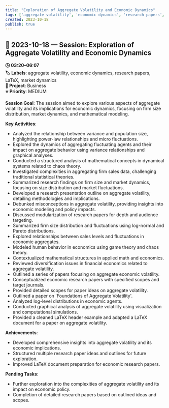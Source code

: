```yaml
---
title: "Exploration of Aggregate Volatility and Economic Dynamics"
tags: ['aggregate volatility', 'economic dynamics', 'research papers', 'LaTeX', 'market dynamics']
created: 2023-10-18
publish: true
---
```


## 📅 2023-10-18 — Session: Exploration of Aggregate Volatility and Economic Dynamics

**🕒 03:20–06:07**  
**🏷️ Labels**: aggregate volatility, economic dynamics, research papers, LaTeX, market dynamics  
**📂 Project**: Business  
**⭐ Priority**: MEDIUM  


**Session Goal**: The session aimed to explore various aspects of aggregate volatility and its implications for economic dynamics, focusing on firm size distribution, market dynamics, and mathematical modeling.

**Key Activities**:
- Analyzed the relationship between variance and population size, highlighting power-law relationships and micro fluctuations.
- Explored the dynamics of aggregating fluctuating agents and their impact on aggregate behavior using variance relationships and graphical analyses.
- Conducted a structured analysis of mathematical concepts in dynamical systems related to chaos theory.
- Investigated complexities in aggregating firm sales data, challenging traditional statistical theories.
- Summarized research findings on firm size and market dynamics, focusing on size distribution and market fluctuations.
- Developed a research presentation outline on aggregate volatility, detailing methodologies and implications.
- Debunked misconceptions in aggregate volatility, providing insights into economic modeling and policy impacts.
- Discussed modularization of research papers for depth and audience targeting.
- Summarized firm size distribution and fluctuations using log-normal and Pareto distributions.
- Explored relationships between sales levels and fluctuations in economic aggregates.
- Modeled human behavior in economics using game theory and chaos theory.
- Contextualized mathematical structures in applied math and economics.
- Reviewed diversification issues in financial economics related to aggregate volatility.
- Outlined a series of papers focusing on aggregate economic volatility.
- Conceptualized economic research papers with specified scopes and target journals.
- Provided detailed scopes for paper ideas on aggregate volatility.
- Outlined a paper on 'Foundations of Aggregate Volatility'.
- Analyzed log-level distributions in economic agents.
- Conducted graphical analysis of aggregate volatility using visualization and computational simulations.
- Provided a cleaned LaTeX header example and adapted a LaTeX document for a paper on aggregate volatility.

**Achievements**:
- Developed comprehensive insights into aggregate volatility and its economic implications.
- Structured multiple research paper ideas and outlines for future exploration.
- Improved LaTeX document preparation for economic research papers.

**Pending Tasks**:
- Further exploration into the complexities of aggregate volatility and its impact on economic policy.
- Completion of detailed research papers based on outlined ideas and scopes.
